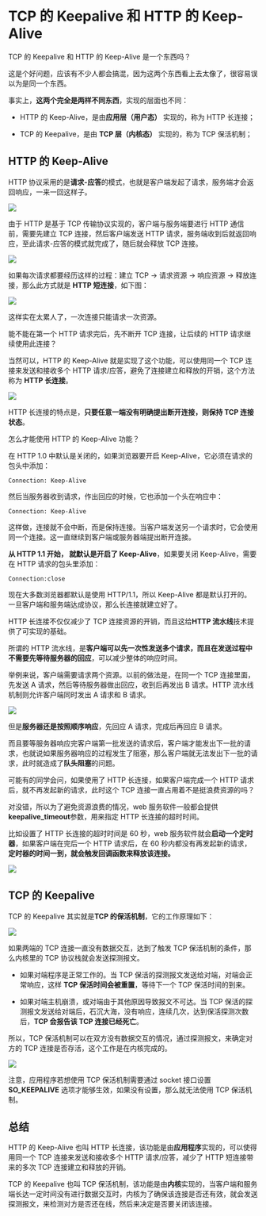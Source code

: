 # TCP 的 Keepalive 和 HTTP 的 Keep-Alive

TCP 的 Keepalive 和 HTTP 的 Keep-Alive 是一个东西吗？

这是个好问题，应该有不少人都会搞混，因为这两个东西看上去太像了，很容易误以为是同一个东西。

事实上，**这两个完全是两样不同东西**，实现的层面也不同：

- HTTP 的 Keep-Alive，是由**应用层（用户态）** 实现的，称为 HTTP 长连接；

- TCP 的 Keepalive，是由 **TCP 层（内核态）** 实现的，称为 TCP 保活机制；

## HTTP 的 Keep-Alive

HTTP 协议采用的是**请求-应答**的模式，也就是客户端发起了请求，服务端才会返回响应，一来一回这样子。

![](./images/16.png)

由于 HTTP 是基于 TCP 传输协议实现的，客户端与服务端要进行 HTTP 通信前，需要先建立 TCP 连接，然后客户端发送 HTTP 请求，服务端收到后就返回响应，至此请求-应答的模式就完成了，随后就会释放 TCP 连接。

![](./images/17.png)

如果每次请求都要经历这样的过程：建立 TCP -> 请求资源 -> 响应资源 -> 释放连接，那么此方式就是 **HTTP 短连接**，如下图：

![](./images/18.png)

这样实在太累人了，一次连接只能请求一次资源。

能不能在第一个 HTTP 请求完后，先不断开 TCP 连接，让后续的 HTTP 请求继续使用此连接？

当然可以，HTTP 的 Keep-Alive 就是实现了这个功能，可以使用同一个 TCP 连接来发送和接收多个 HTTP 请求/应答，避免了连接建立和释放的开销，这个方法称为 **HTTP 长连接**。

![](./images/19.png)

HTTP 长连接的特点是，**只要任意一端没有明确提出断开连接，则保持 TCP 连接状态**。

怎么才能使用 HTTP 的 Keep-Alive 功能？

在 HTTP 1.0 中默认是关闭的，如果浏览器要开启 Keep-Alive，它必须在请求的包头中添加：

```
Connection: Keep-Alive
```

然后当服务器收到请求，作出回应的时候，它也添加一个头在响应中：

```
Connection: Keep-Alive
```

这样做，连接就不会中断，而是保持连接。当客户端发送另一个请求时，它会使用同一个连接。这一直继续到客户端或服务器端提出断开连接。

**从 HTTP 1.1 开始， 就默认是开启了 Keep-Alive**，如果要关闭 Keep-Alive，需要在 HTTP 请求的包头里添加：

```
Connection:close
```

现在大多数浏览器都默认是使用 HTTP/1.1，所以 Keep-Alive 都是默认打开的。一旦客户端和服务端达成协议，那么长连接就建立好了。

HTTP 长连接不仅仅减少了 TCP 连接资源的开销，而且这给**HTTP 流水线**技术提供了可实现的基础。

所谓的 HTTP 流水线，是**客户端可以先一次性发送多个请求，而且在发送过程中不需要先等待服务器的回应**，可以减少整体的响应时间。

举例来说，客户端需要请求两个资源。以前的做法是，在同一个 TCP 连接里面，先发送 A 请求，然后等待服务器做出回应，收到后再发出 B 请求。HTTP 流水线机制则允许客户端同时发出 A 请求和 B 请求。

![](./images/20.png)

但是**服务器还是按照顺序响应**，先回应 A 请求，完成后再回应 B 请求。

而且要等服务器响应完客户端第一批发送的请求后，客户端才能发出下一批的请求，也就说如果服务器响应的过程发生了阻塞，那么客户端就无法发出下一批的请求，此时就造成了**队头阻塞**的问题。

可能有的同学会问，如果使用了 HTTP 长连接，如果客户端完成一个 HTTP 请求后，就不再发起新的请求，此时这个 TCP 连接一直占用着不是挺浪费资源的吗？

对没错，所以为了避免资源浪费的情况，web 服务软件一般都会提供**keepalive_timeout**参数，用来指定 HTTP 长连接的超时时间。

比如设置了 HTTP 长连接的超时时间是 60 秒，web 服务软件就会**启动一个定时器**，如果客户端在完后一个 HTTP 请求后，在 60 秒内都没有再发起新的请求，**定时器的时间一到，就会触发回调函数来释放该连接。**

![](./images/21.png)

## TCP 的 Keepalive

TCP 的 Keepalive 其实就是**TCP 的保活机制**，它的工作原理如下：

![](./images/22.png)

如果两端的 TCP 连接一直没有数据交互，达到了触发 TCP 保活机制的条件，那么内核里的 TCP 协议栈就会发送探测报文。

- 如果对端程序是正常工作的。当 TCP 保活的探测报文发送给对端，对端会正常响应，这样 **TCP 保活时间会被重置**，等待下一个 TCP 保活时间的到来。

- 如果对端主机崩溃，或对端由于其他原因导致报文不可达。当 TCP 保活的探测报文发送给对端后，石沉大海，没有响应，连续几次，达到保活探测次数后，**TCP 会报告该 TCP 连接已经死亡**。

所以，TCP 保活机制可以在双方没有数据交互的情况，通过探测报文，来确定对方的 TCP 连接是否存活，这个工作是在内核完成的。

![](./images/23.png)

注意，应用程序若想使用 TCP 保活机制需要通过 socket 接口设置 **SO_KEEPALIVE** 选项才能够生效，如果没有设置，那么就无法使用 TCP 保活机制。

## 总结

HTTP 的 Keep-Alive 也叫 HTTP 长连接，该功能是由**应用程序**实现的，可以使得用同一个 TCP 连接来发送和接收多个 HTTP 请求/应答，减少了 HTTP 短连接带来的多次 TCP 连接建立和释放的开销。

TCP 的 Keepalive 也叫 TCP 保活机制，该功能是由**内核**实现的，当客户端和服务端长达一定时间没有进行数据交互时，内核为了确保该连接是否还有效，就会发送探测报文，来检测对方是否还在线，然后来决定是否要关闭该连接。

